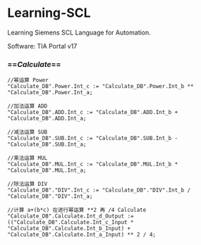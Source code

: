 # Learning-SCL
Learning Siemens SCL Language for Automation.

Software: TIA Portal v17

### ==***Calculate***==
```Calculate
//幂运算 Power
"Calculate_DB".Power.Int_c := "Calculate_DB".Power.Int_b ** "Calculate_DB".Power.Int_a;

//加法运算 ADD
"Calculate_DB".ADD.Int_c := "Calculate_DB".ADD.Int_b + "Calculate_DB".ADD.Int_a;

//减法运算 SUB
"Calculate_DB".SUB.Int_c := "Calculate_DB".SUB.Int_b - "Calculate_DB".SUB.Int_a;

//乘法运算 MUL
"Calculate_DB".MUL.Int_c := "Calculate_DB".MUL.Int_b * "Calculate_DB".MUL.Int_a;

//除法运算 DIV
"Calculate_DB"."DIV".Int_c := "Calculate_DB"."DIV".Int_b / "Calculate_DB"."DIV".Int_a;

//计算 a+(b*c) 在进行幂运算 **2 再 /4 Calculate
"Calculate_DB".Calculate.Int_d_Output := (("Calculate_DB".Calculate.Int_c_Input * "Calculate_DB".Calculate.Int_b_Input) + "Calculate_DB".Calculate.Int_a_Input) ** 2 / 4;
```
